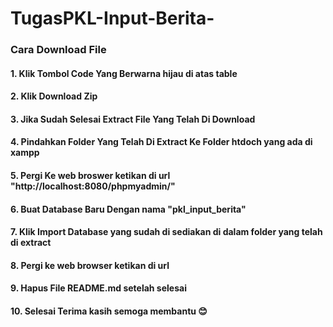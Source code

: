 # TugasPKL-Input-Berita-

### Cara Download File
#### 1. Klik Tombol Code Yang Berwarna hijau di atas table 
#### 2. Klik Download Zip 
#### 3. Jika Sudah Selesai Extract File Yang Telah Di Download
#### 4. Pindahkan Folder Yang Telah Di Extract Ke Folder htdoch yang ada di xampp
#### 5. Pergi Ke web broswer ketikan di url "http://localhost:8080/phpmyadmin/"
#### 6. Buat Database Baru Dengan nama "pkl_input_berita"
#### 7. Klik Import Database yang sudah di sediakan di dalam folder yang telah di extract 
#### 8. Pergi ke web browser ketikan di url 
#### 9. Hapus File README.md setelah selesai 
#### 10. Selesai Terima kasih semoga membantu :blush: 
